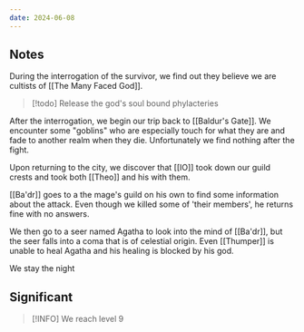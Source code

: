 ```yaml
---
date: 2024-06-08
---
```

## Notes

During the interrogation of the survivor, we find out they believe we are cultists of [[The Many Faced God]].

> [!todo] Release the god's soul bound phylacteries

After the interrogation, we begin our trip back to [[Baldur's Gate]]. We encounter some "goblins" who are especially touch for what they are and fade to another realm when they die. Unfortunately we find nothing after the fight.

Upon returning to the city, we discover that [[IO]] took down our guild crests and took both [[Theo]] and his with them.

[[Ba'dr]] goes to a the mage's guild on his own to find some information about the attack. Even though we killed some of 'their members', he returns fine with no answers.

We then go to a seer named Agatha to look into the mind of [[Ba'dr]], but the seer falls into a coma that is of celestial origin. Even [[Thumper]] is unable to heal Agatha and his healing is blocked by his god.

We stay the night

## Significant 

> [!INFO] We reach level 9